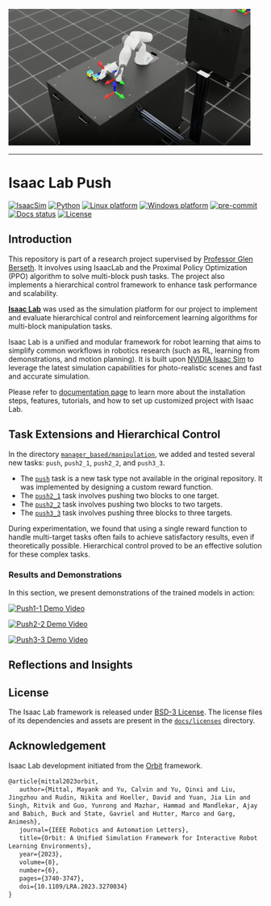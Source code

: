 ![Isaac Lab](docs/source/_static/isaaclab-push.png)

---

# Isaac Lab Push

[![IsaacSim](https://img.shields.io/badge/IsaacSim-4.0-silver.svg)](https://docs.omniverse.nvidia.com/isaacsim/latest/overview.html)
[![Python](https://img.shields.io/badge/python-3.10-blue.svg)](https://docs.python.org/3/whatsnew/3.10.html)
[![Linux platform](https://img.shields.io/badge/platform-linux--64-orange.svg)](https://releases.ubuntu.com/20.04/)
[![Windows platform](https://img.shields.io/badge/platform-windows--64-orange.svg)](https://www.microsoft.com/en-us/)
[![pre-commit](https://img.shields.io/badge/pre--commit-enabled-brightgreen?logo=pre-commit&logoColor=white)](https://pre-commit.com/)
[![Docs status](https://img.shields.io/badge/docs-passing-brightgreen.svg)](https://isaac-sim.github.io/IsaacLab)
[![License](https://img.shields.io/badge/license-BSD--3-yellow.svg)](https://opensource.org/licenses/BSD-3-Clause)

## Introduction

This repository is part of a research project supervised by [Professor Glen Berseth](https://neo-x.github.io/). It involves using IsaacLab and the Proximal Policy Optimization (PPO) algorithm to solve multi-block push tasks. The project also implements a hierarchical control framework to enhance task performance and scalability.

[**Isaac Lab**](https://github.com/isaac-sim/IsaacLab) was used as the simulation platform for our project to implement and evaluate hierarchical control and reinforcement learning algorithms for multi-block manipulation tasks.

Isaac Lab is a unified and modular framework for robot learning that aims to simplify common workflows
in robotics research (such as RL, learning from demonstrations, and motion planning). It is built upon
[NVIDIA Isaac Sim](https://docs.omniverse.nvidia.com/isaacsim/latest/overview.html) to leverage the latest
simulation capabilities for photo-realistic scenes and fast and accurate simulation.

Please refer to [documentation page](https://isaac-sim.github.io/IsaacLab) to learn more about the
installation steps, features, tutorials, and how to set up customized project with Isaac Lab.

## Task Extensions and Hierarchical Control

In the directory [`manager_based/manipulation`](https://github.com/Yannyehao/Isaac-Lab-Push/tree/main/source/extensions/omni.isaac.lab_tasks/omni/isaac/lab_tasks/manager_based/manipulation), we added and tested several new tasks: `push`, `push2_1`, `push2_2`, and `push3_3`.

- The [`push`](https://github.com/Yannyehao/Isaac-Lab-Push/tree/main/source/extensions/omni.isaac.lab_tasks/omni/isaac/lab_tasks/manager_based/manipulation/push) task is a new task type not available in the original repository. It was implemented by designing a custom reward function.  
- The [`push2_1`](https://github.com/Yannyehao/Isaac-Lab-Push/tree/main/source/extensions/omni.isaac.lab_tasks/omni/isaac/lab_tasks/manager_based/manipulation/push2_1) task involves pushing two blocks to one target.  
- The [`push2_2`](https://github.com/Yannyehao/Isaac-Lab-Push/tree/main/source/extensions/omni.isaac.lab_tasks/omni/isaac/lab_tasks/manager_based/manipulation/push2_2) task involves pushing two blocks to two targets.  
- The [`push3_3`](https://github.com/Yannyehao/Isaac-Lab-Push/tree/main/source/extensions/omni.isaac.lab_tasks/omni/isaac/lab_tasks/manager_based/manipulation/push3_3) task involves pushing three blocks to three targets.  

During experimentation, we found that using a single reward function to handle multi-target tasks often fails to achieve satisfactory results, even if theoretically possible. Hierarchical control proved to be an effective solution for these complex tasks.

### Results and Demonstrations

In this section, we present demonstrations of the trained models in action:

[![Push1-1 Demo Video](https://via.placeholder.com/640x360.png?text=Push1-1+Demo+Video)](https://drive.google.com/file/d/1moajrE3K5YBhADNsS6NsvglQM0956MUr/view?usp=drive_link)

[![Push2-2 Demo Video](https://via.placeholder.com/640x360.png?text=Push2-2+Demo+Video)](https://drive.google.com/file/d/1Qe17VZAEfXbi7h0lbjlE2ZKxm4TLRY3Y/view?usp=drive_link)

[![Push3-3 Demo Video](https://via.placeholder.com/640x360.png?text=Push3-3+Demo+Video)](https://drive.google.com/file/d/1To_WHdxHNC5GRiN6GSEWNWjuZHS-lyX9/view?usp=drive_link)



## Reflections and Insights

## License

The Isaac Lab framework is released under [BSD-3 License](LICENSE). The license files of its dependencies and assets are present in the [`docs/licenses`](docs/licenses) directory.

## Acknowledgement

Isaac Lab development initiated from the [Orbit](https://isaac-orbit.github.io/) framework. 

```
@article{mittal2023orbit,
   author={Mittal, Mayank and Yu, Calvin and Yu, Qinxi and Liu, Jingzhou and Rudin, Nikita and Hoeller, David and Yuan, Jia Lin and Singh, Ritvik and Guo, Yunrong and Mazhar, Hammad and Mandlekar, Ajay and Babich, Buck and State, Gavriel and Hutter, Marco and Garg, Animesh},
   journal={IEEE Robotics and Automation Letters},
   title={Orbit: A Unified Simulation Framework for Interactive Robot Learning Environments},
   year={2023},
   volume={8},
   number={6},
   pages={3740-3747},
   doi={10.1109/LRA.2023.3270034}
}
```
